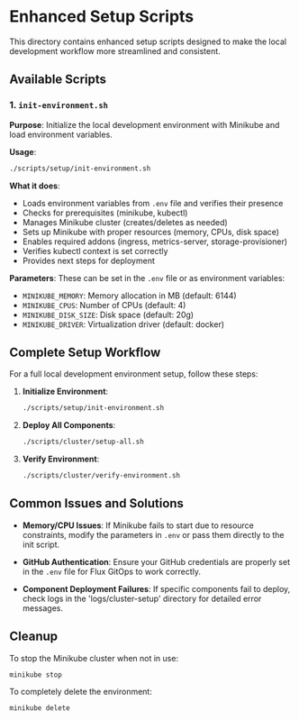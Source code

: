 # Enhanced Setup Scripts

This directory contains enhanced setup scripts designed to make the local development workflow more streamlined and consistent.

## Available Scripts

### 1. `init-environment.sh`

**Purpose**: Initialize the local development environment with Minikube and load environment variables.

**Usage**:
```bash
./scripts/setup/init-environment.sh
```

**What it does**:
- Loads environment variables from `.env` file and verifies their presence
- Checks for prerequisites (minikube, kubectl)
- Manages Minikube cluster (creates/deletes as needed)
- Sets up Minikube with proper resources (memory, CPUs, disk space)
- Enables required addons (ingress, metrics-server, storage-provisioner)
- Verifies kubectl context is set correctly
- Provides next steps for deployment

**Parameters**: 
These can be set in the `.env` file or as environment variables:
- `MINIKUBE_MEMORY`: Memory allocation in MB (default: 6144)
- `MINIKUBE_CPUS`: Number of CPUs (default: 4)
- `MINIKUBE_DISK_SIZE`: Disk space (default: 20g)
- `MINIKUBE_DRIVER`: Virtualization driver (default: docker)

## Complete Setup Workflow

For a full local development environment setup, follow these steps:

1. **Initialize Environment**:
   ```bash
   ./scripts/setup/init-environment.sh
   ```

2. **Deploy All Components**:
   ```bash
   ./scripts/cluster/setup-all.sh
   ```

3. **Verify Environment**:
   ```bash
   ./scripts/cluster/verify-environment.sh
   ```

## Common Issues and Solutions

- **Memory/CPU Issues**: If Minikube fails to start due to resource constraints, modify the parameters in `.env` or pass them directly to the init script.

- **GitHub Authentication**: Ensure your GitHub credentials are properly set in the `.env` file for Flux GitOps to work correctly.

- **Component Deployment Failures**: If specific components fail to deploy, check logs in the 'logs/cluster-setup' directory for detailed error messages.

## Cleanup

To stop the Minikube cluster when not in use:
```bash
minikube stop
```

To completely delete the environment:
```bash
minikube delete
``` 